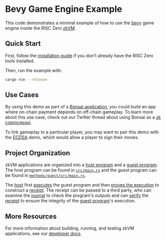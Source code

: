 # Bevy Game Engine Example

This code demonstrates a minimal example of how to use the [bevy] game engine inside the RISC Zero [zkVM].

[zkVM]: https://dev.risczero.com/zkvm
[bevy]: https://bevyengine.org/

## Quick Start

First, follow the [installation guide] if you don't already have the RISC Zero tools installed.

Then, run the example with:
```bash
cargo run --release
```

[installation guide]: https://dev.risczero.com/api/zkvm/quickstart

## Use Cases
By using this demo as part of a [Bonsai application], you could build an app where on-chain payment depends on off-chain gameplay.
To learn more about this use case, check out our Twitter thread about using Bonsai as a [zk coprocessor].

To link gameplay to a particular player, you may want to pair this demo with the [ECDSA] demo, which would allow a player to sign their moves.

[Bonsai application]: https://dev.bonsai.xyz
[zk coprocessor]: https://twitter.com/RiscZero/status/1677316664772132864
[ECDSA]: https://github.com/risc0/risc0/tree/main/examples/ecdsa

## Project Organization

zkVM applications are organized into a [host program] and a [guest program].
The host program can be found in [`src/main.rs`] and the guest program can be found in [`methods/guest/src/main.rs`].

The [host] first [executes] the guest program and then [proves the execution] to construct a [receipt].
The receipt can be passed to a third party, who can examine the [journal] to check the program's outputs and can [verify] the [receipt] to ensure the integrity of the [guest program]'s execution.

[`src/main.rs`]: src/main.rs
[`methods/guest/src/main.rs`]: methods/guest/src/main.rs
[host]: https://dev.risczero.com/terminology#host
[executes]: https://dev.risczero.com/terminology#execute
[guest program]: https://dev.risczero.com/terminology#guest-program
[host program]: https://dev.risczero.com/terminology#host-program
[proves the execution]: https://dev.risczero.com/terminology#prove
[receipt]: https://dev.risczero.com/terminology#receipt
[verify]: https://dev.risczero.com/terminology#verify
[journal]: https://dev.risczero.com/terminology#journal

## More Resources

For more information about building, running, and testing zkVM applications, see our [developer docs].

[developer docs]: https://dev.risczero.com/zkvm


